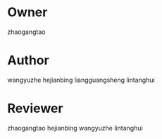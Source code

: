 # Owner
zhaogangtao

# Author 
wangyuzhe
hejianbing
liangguangsheng
lintanghui

# Reviewer
zhaogangtao
hejianbing
wangyuzhe
lintanghui